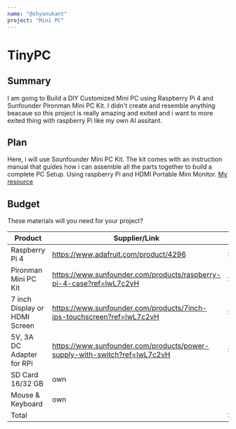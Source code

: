 ```yaml
---
name: "@shyanukant"
project: "Mini PC"
---
```


# TinyPC

## Summary

I am going to Build a DIY Customized Mini PC using Raspberry Pi 4 and Sunfounder Pironman Mini PC Kit. I didn't create and resemble anything beacaue so this project is really amazing and exited and i want to more exited thing with raspberry Pi like my own AI assitant. 

## Plan

Here, i will use Sounfounder Mini PC Kit. The kit comes with an instruction manual that guides how i can assemble all the parts together to build a complete PC Setup.
Using raspberry Pi and HDMI Portable Mini Monitor. [My resource]( https://how2electronics.com/build-a-diy-customized-mini-pc-using-raspberry-pi-4/)

## Budget
These materials will you need for your project?

| Product                           | Supplier/Link                                                              | Cost    |
| --------------------------------- | ---------------------------------------------------------------------      | ------  |
| Raspberry Pi 4                    | https://www.adafruit.com/product/4296                                      | $55.00  |
| Pironman Mini PC Kit              | https://www.sunfounder.com/products/raspberry-pi-4-case?ref=IwL7c2vH       | $63.99  |
| 7 inch Display or HDMI Screen     | https://www.sunfounder.com/products/7inch-ips-touchscreen?ref=IwL7c2vH     | $$71.99 |
|	5V, 3A DC Adapter for RPi         | https://www.sunfounder.com/products/power-supply-with-switch?ref=IwL7c2vH  | $8.50   |
| SD Card 16/32 GB                  |  own |  |
| Mouse & Keyboard                  |  own |  |
| Total                             |                                                                            | $246.99 |
